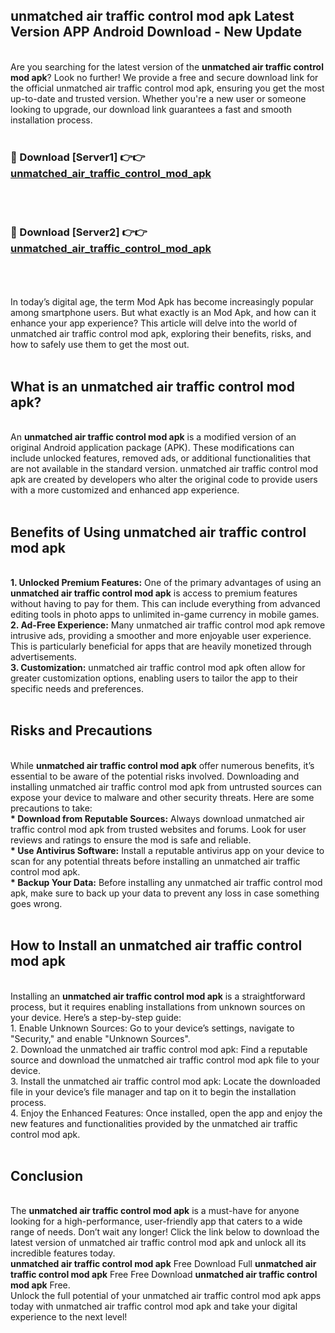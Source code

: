 ## unmatched air traffic control mod apk Latest Version APP Android Download - New Update
<br>
Are you searching for the latest version of the <strong>unmatched air traffic control mod apk</strong>? Look no further! We provide a free and secure download link for the official unmatched air traffic control mod apk, ensuring you get the most up-to-date and trusted version. Whether you're a new user or someone looking to upgrade, our download link guarantees a fast and smooth installation process.
<br>
<br>
<h3>🔴 Download [Server1] 👉👉 <a href="https://modyolo.store/unmatched+air+traffic+control+mod+apk">unmatched_air_traffic_control_mod_apk</a></h3><br>
<br>
<h3>🔴 Download [Server2] 👉👉 <a href="https://modyolo.store/unmatched+air+traffic+control+mod+apk">unmatched_air_traffic_control_mod_apk</a></h3><br>
<br>
<br>
In today’s digital age, the term Mod Apk has become increasingly popular among smartphone users. But what exactly is an Mod Apk, and how can it enhance your app experience? This article will delve into the world of unmatched air traffic control mod apk, exploring their benefits, risks, and how to safely use them to get the most out.
<br>
<br>
<h2>What is an unmatched air traffic control mod apk?</h2>
<br>
An <strong>unmatched air traffic control mod apk</strong> is a modified version of an original Android application package (APK). These modifications can include unlocked features, removed ads, or additional functionalities that are not available in the standard version. unmatched air traffic control mod apk are created by developers who alter the original code to provide users with a more customized and enhanced app experience.
<br>
<br>
<h2>Benefits of Using unmatched air traffic control mod apk</h2>
<br>
<strong> 1. Unlocked Premium Features:</strong> One of the primary advantages of using an <strong>unmatched air traffic control mod apk</strong> is access to premium features without having to pay for them. This can include everything from advanced editing tools in photo apps to unlimited in-game currency in mobile games.
<br>
<strong> 2. Ad-Free Experience:</strong> Many unmatched air traffic control mod apk remove intrusive ads, providing a smoother and more enjoyable user experience. This is particularly beneficial for apps that are heavily monetized through advertisements.
<br>
<strong> 3. Customization:</strong> unmatched air traffic control mod apk often allow for greater customization options, enabling users to tailor the app to their specific needs and preferences.
<br>
<br>
<h2>Risks and Precautions</h2>
<br>
While <strong>unmatched air traffic control mod apk</strong> offer numerous benefits, it’s essential to be aware of the potential risks involved. Downloading and installing unmatched air traffic control mod apk from untrusted sources can expose your device to malware and other security threats. Here are some precautions to take:
<br>
<strong> * Download from Reputable Sources:</strong> Always download unmatched air traffic control mod apk from trusted websites and forums. Look for user reviews and ratings to ensure the mod is safe and reliable.
<br>
<strong> * Use Antivirus Software:</strong> Install a reputable antivirus app on your device to scan for any potential threats before installing an unmatched air traffic control mod apk.
<br>
<strong> * Backup Your Data:</strong> Before installing any unmatched air traffic control mod apk, make sure to back up your data to prevent any loss in case something goes wrong.
<br>
<br>
<h2>How to Install an unmatched air traffic control mod apk</h2>
<br>
Installing an <strong>unmatched air traffic control mod apk</strong> is a straightforward process, but it requires enabling installations from unknown sources on your device. Here’s a step-by-step guide:
<br>
 1. Enable Unknown Sources: Go to your device’s settings, navigate to "Security," and enable "Unknown Sources".
<br>
 2. Download the unmatched air traffic control mod apk: Find a reputable source and download the unmatched air traffic control mod apk file to your device.
<br>
 3. Install the unmatched air traffic control mod apk: Locate the downloaded file in your device’s file manager and tap on it to begin the installation process.
<br>
 4. Enjoy the Enhanced Features: Once installed, open the app and enjoy the new features and functionalities provided by the unmatched air traffic control mod apk.
<br>
<br>
<h2><strong>Conclusion</strong></h2>
<br>
The <strong>unmatched air traffic control mod apk</strong> is a must-have for anyone looking for a high-performance, user-friendly app that caters to a wide range of needs. Don’t wait any longer! Click the link below to download the latest version of unmatched air traffic control mod apk and unlock all its incredible features today.
<br>
<strong>unmatched air traffic control mod apk</strong> Free Download Full <strong>unmatched air traffic control mod apk</strong> Free Free Download <strong>unmatched air traffic control mod apk</strong> Free.
<br>
Unlock the full potential of your unmatched air traffic control mod apk apps today with unmatched air traffic control mod apk and take your digital experience to the next level!
